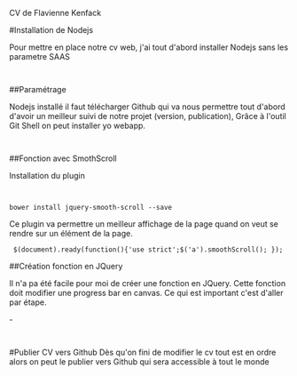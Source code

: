 CV de Flavienne Kenfack

#Installation de Nodejs
<p>Pour mettre en place notre cv web, j'ai tout d'abord installer Nodejs sans les parametre SAAS</p>
<pre><code> </code></pre>

##Paramétrage
<p> Nodejs installé il faut télécharger Github qui va nous permettre tout d'abord d'avoir un meilleur suivi de notre projet (version, publication), Grâce à l'outil Git Shell on peut installer yo webapp.</p>
<pre><code> </code></pre>

##Fonction avec SmothScroll
<p>Installation du plugin</p> 
<pre><code> </code></pre>
<pre><code>bower install jquery-smooth-scroll --save </code></pre>
<p>Ce plugin va permettre un meilleur affichage de la page quand on veut se rendre sur un élément de la page.</p>
<pre><code> $(document).ready(function(){'use strict';$('a').smoothScroll(); }); </code></pre>


##Création fonction en JQuery
<p>Il n'a pa été facile pour moi de créer une fonction en JQuery. Cette fonction doit modifier une progress bar en canvas. Ce qui est important c'est d'aller par étape.</p>
-

<pre><code> </code></pre>


#Publier CV vers Github
Dès qu'on fini de modifier le cv 
tout est en ordre alors on peut le publier vers Github qui sera accessible à tout le monde 
<pre><code> </code></pre>
